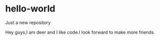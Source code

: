 # hello-world
Just a new repository

Hey guys,I am deer and I like code.I look forward to make more friends.
